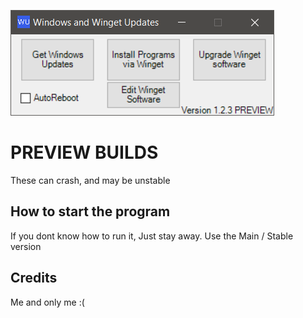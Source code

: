 [<img src="https://raw.githubusercontent.com/OlaYZen/Windows-Update/Preview/Image.png"/>](https://raw.githubusercontent.com/OlaYZen/Windows-Update/Preview/Script%20PREVIEW.ps1)

# PREVIEW BUILDS
These can crash, and may be unstable

## How to start the program
If you dont know how to run it, Just stay away. Use the Main / Stable version

## **Credits**
Me and only me :(